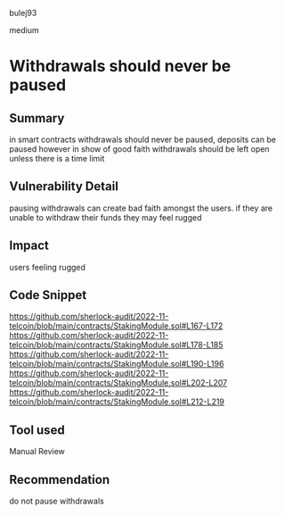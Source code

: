bulej93

medium

# Withdrawals should never be paused

## Summary
in smart contracts withdrawals should never be paused, deposits can be paused however in show of good faith withdrawals should be left open unless there is a time limit
## Vulnerability Detail
pausing withdrawals can create bad faith amongst the users. if they are unable to withdraw their funds they may feel rugged
## Impact
users feeling rugged 
## Code Snippet
https://github.com/sherlock-audit/2022-11-telcoin/blob/main/contracts/StakingModule.sol#L167-L172
https://github.com/sherlock-audit/2022-11-telcoin/blob/main/contracts/StakingModule.sol#L178-L185
https://github.com/sherlock-audit/2022-11-telcoin/blob/main/contracts/StakingModule.sol#L190-L196
https://github.com/sherlock-audit/2022-11-telcoin/blob/main/contracts/StakingModule.sol#L202-L207
https://github.com/sherlock-audit/2022-11-telcoin/blob/main/contracts/StakingModule.sol#L212-L219
## Tool used

Manual Review

## Recommendation
do not pause withdrawals